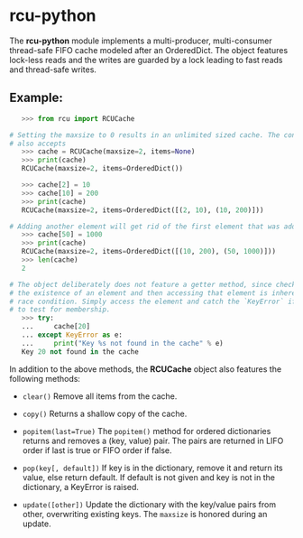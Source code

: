 rcu-python
==========

The **rcu-python** module implements a multi-producer, multi-consumer
thread-safe FIFO cache modeled after an OrderedDict. The object features
lock-less reads and the writes are guarded by a lock leading to fast reads and
thread-safe writes.

Example:
--------
```py
   >>> from rcu import RCUCache

# Setting the maxsize to 0 results in an unlimited sized cache. The constructor
# also accepts 
   >>> cache = RCUCache(maxsize=2, items=None)
   >>> print(cache)
   RCUCache(maxsize=2, items=OrderedDict())

   >>> cache[2] = 10
   >>> cache[10] = 200
   >>> print(cache)
   RCUCache(maxsize=2, items=OrderedDict([(2, 10), (10, 200)]))

# Adding another element will get rid of the first element that was added.
   >>> cache[50] = 1000
   >>> print(cache)
   RCUCache(maxsize=2, items=OrderedDict([(10, 200), (50, 1000)]))
   >>> len(cache)
   2

# The object deliberately does not feature a getter method, since checking for
# the existence of an element and then accessing that element is inherently a
# race condition. Simply access the element and catch the `KeyError` if you need
# to test for membership.
   >>> try:
   ...     cache[20]
   ... except KeyError as e:
   ...     print("Key %s not found in the cache" % e)
   Key 20 not found in the cache

```

In addition to the above methods, the **RCUCache** object also features the
following methods:

* ```clear()```
  Remove all items from the cache.

* ```copy()```
  Returns a shallow copy of the cache.

* ```popitem(last=True)```
  The `popitem()` method for ordered dictionaries returns and removes a (key,
  value) pair. The pairs are returned in LIFO order if last is true or FIFO
  order if false.

* ```pop(key[, default])```
  If key is in the dictionary, remove it and return its value, else return
  default. If default is not given and key is not in the dictionary, a KeyError
  is raised.

* ```update([other])```
  Update the dictionary with the key/value pairs from other, overwriting
  existing keys. The `maxsize` is honored during an update.
